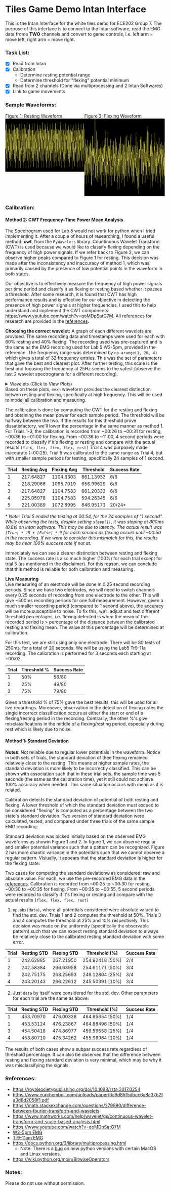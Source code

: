 # Tiles Game Demo Intan Interface
This is the Intan Interface for the white tiles demo for ECE202 Group 7. The purpose of this interface is to connect to the Intan software, read the EMG data frome **TWO** channels and convert to game controls, i.e. left arm = move left, right arm = move right.  

### Task List:
* [x] Read from Intan
* [x] Calibration
    * Determine resting potential range
    * Determine threshold for "flexing" potential minimum
* [x] Read from 2 channels (Done via multiprocessing and 2 Intan Softwares)
* [x] Link to game movements

### Sample Waveforms:
<div style="display: flex;">
    <div>
        Figure 1: Resting Waveform
        <img src="waveforms\resting.png">
    </div>
    <div>
        Figure 2: Flexing Waveform
        <img src="waveforms\flexing.png">
    </div>
</div>

### Calibration:
#### Method 2: CWT Frequency-Time Power Mean Analysis
The Spectrogram used for Lab 5 would not work for python when I tried implementing it. After a couple of hours of researching, I found a useful method: **cwt**, from the `PyWavelets` library. Countinuous Wavelet Transform (CWT) is used  because we would like to classify flexing depending on the frequency of high power signals. If we refer back to Figure 2, we can observe higher peaks compared to Figure 1 for resting. This decision was made after the inconsistency and inaccuracy of method 1, which was primarily caused by the presence of low potential points in the waveform in both states. 

Our objective is to effectively measure the frequency of high power signals per time period and classify it as flexing or resting based whether it passes a threshold. After some research, it is found that CWT has high performance results and is effective for our objective in detecting the presence of high power signals at higher frequencies. I used this to help understand and implement the CWT components: https://www.youtube.com/watch?v=qoMDpSatG7M. All references for research are provided in the [references](#references).

**Choosing the correct wavelet:**
A graph of each different wavelets are provided. The same recording data and timestamps were used for each with 60% resting and 40% flexing. The recording used was pre-captured and is the same as the EMG recording used for Lab 5 W2-5pm, provided in the reference. The frequency range was determined by `np.arange(1, 28, 4)` which gives a total of 32 frequency entries. This was the set of parameters that gave the best and clearest plot. After further testing, this scale is the best and focusing the frequency at 25Hz seems to the safest (observe the last 2 wavelet spectrograms for a different recording).
    <details>
        <summary>Wavelets (Click to View Plots)</summary>
        <ul>
            <il><img src="wavelets\cgau1.png" alt="cgau1"></li>
            <il><img src="wavelets\cgau2.png" alt="cgau2"></li>
            <il><img src="wavelets\cgau4.png" alt="cgau4"></li>
            <il><img src="wavelets\cgau5.png" alt="cgau5"></li>
            <il><img src="wavelets\cgau6.png" alt="cgau6"></li>
            <il><img src="wavelets\cmor.png" alt="cmor"></li>
            <il><img src="wavelets\fbsp.png" alt="fbsp"></li>
            <il><img src="wavelets\gaus1" alt="gaus1"></li>
            <il><img src="wavelets\gaus2.png" alt="gaus2"></li>
            <il><img src="wavelets\mexh.png" alt="mexh"></li>
            <il><img src="wavelets\morl.png" alt="morl"></li>
            <il><img src="wavelets\shan.png" alt="shannon"></li>
            <il><img src="wavelets\record2rest.png" alt="record2rest"></li>
            <il><img src="wavelets\record2flex.png" alt="record2flex"></li>
        </ul>
    </details>
Based on these plots, `mexh` waveform provides the clearest distinction betwen resting and flexing, specifically at high frequency. This will be used to model all calibration and measuring. 

The calibration is done by computing the CWT for the resting and flexing and obtaining the mean power for each sample period. The threshold will be halfway between the two. If the results for this threshold prove dissatisfactory, we'll lower the percentage in the same manner as method 1. For Trials 1-3, the calibration is recorded from ~00:26 to ~00:31 for resting, ~00:36 to ~01:00 for flexing. From ~00:36 to ~11:00, 4 second periods were recorded to classify if it's flexing or resting and compare with the actual results `[flex, flex, flex, flex, rest]`
Trial 4 was purposely made inaccurate (~00:25). Trial 5 was calibrated to the same range as Trial 4, but with smaller sample periods for testing, specifically 24 samples of 1 second.

| Trial | Resting Avg | Flexing Avg | Threshold | Success Rate |
| ----- | ----------- | ----------- | --------- | ------------ |
|   1   |  217.64827  |  1104.6303  | 661.13933 |     6/6      |
|   2   |  218.29066  |  1095.7019  | 656.99629 |     6/6      |
|   3   |  217.64827  |  1104.7583  | 661.20333 |     6/6      |
|   4   |  225.05978  |  1104.7583  | 594.26345 |     6/6      |
|   5   |  221.00389  |  1072.8995  | 646.95171 |    20/24*    |

\* *Note: Trial 5 ended the testing at 00:54, for the 24 samples of "1 second". While observing the tests, despite setting `sleep(1)`, it was stoping at 800ms (0.8s) on intan software. This may be due to latency. The actual result was `[True] * 15 + [False] * 9` for each second as flexing occurs until ~00:50 in the recording. If we were to consider this mismatch for this, the results may be near 100% success rate if not at.*

Immediately we can see a clearer distinction between resting and flexing state. The success rate is also much higher (100%) for each trial except for trial 5 (as mentioned in the disclaimer). For this reason, we can conclude that this method is reliable for both calibration and measuring.

**Live Measuring**  
Live measuring of an electrode will be done in 0.25 second recording periods. Since we have two electrodes, we will need to switch channels every 0.25 seconds of recording from one electrode to the other. This will give ~500ms recording periods for one full measurement. However, given a much smaller recording period (compared to 1 second above), the accuracy will be more susceptible to noise. To fix this, we'll adjust and test different threshold percentages, i.e. flexing detected is when the mean of the recorded period is > percentage of the distance between the calibrated resting and flexing mean. The value at this percentage will be determined at calibration. 

For this test, we are still using only one electrode. There will be 80 tests of 250ms, for a total of 20 seconds. We will be using the Lab5 Tr9-11a recording. The calibration is performed for 3 seconds each starting at ~00:02.

| Trial | Threshold % | Success Rate |
| ----- | ----------- | ------------ |
|   1   |     50%     |    56/80     |
|   2   |     25%     |    49/80     |
|   3   |     75%     |    79/80     |

Given a threshold % of 75% gave the best results, this will be used for all live recordings. Moreoever, observation in the detection of flexing notes the single incorrect classification occurs at either the start or end of a flexing/resting period in the recording. Contrarily, the other %'s give misclassifications in the middle of a flexing/resting period, especially during rest which is likely due to noise.

#### Method 1: Standard Deviation
**Notes**: Not reliable due to regular lower potentials in the waveform. Notice in both sets of trials, the standard deviation of thee flexing remained relatively close to the resting. This means at higher sample rates, the standard deviation is more likely to be incorrectly classified. This can be shown with association such that in these trial sets, the sample time was 5 seconds (the same as the calibration time), yet it still could not achieve 100% accuracy when needed. This same situation occurs with mean as it is related.

Calibration detects the standard deviation of potential of both resting and flexing. A lower threshold of which the standard deviation must exceed to be considered "flexing" is computed as a percentage between the two state's standard deviation. Two version of standard deviation were calculated, tested, and compared under three trials of the same sample EMG recording:

Standard deviation was picked initially based on the observed EMG waveforms as showin Figure 1 and 2. In figure 1, we can observe regular and smaller potential variance such that a pattern can be recognized. Figure 2 has more chaotic variance in the potentials such that we cannot observe a regular pattern. Visiually, it appears that the standard deviation is higher for the flexing state.

Two cases for computing the standard deviationw as considered: raw and absolute value. For each, we use the pre-recorded EMG data in the [references](#references). Calibration is recorded from ~00:25 to ~00:30 for resting, ~00:30 to ~00:35 for flexing. From ~00:35 to ~00:55, 5 second periods were recorded to classify if it's flexing or resting and compare with the actual results `[flex, flex, flex, rest]`

1. `np.abs(data)`, where all potentials considered were absolute valued to find the std. dev. Trials 1 and 2 computes the threshold at 50%. Trials 3 and 4 computes the threshold at 25% and 10% respectively. This decision was made on the uniformity (specifically the observable pattern) such that we can expect resting standard deviation to always be relatively close to the calibrated resting standard deviation with some error.

| Trial | Resting STD | Flexing STD | Threshold [\%] | Success Rate |
| ----- | ----------- | ----------- | -------------- | ------------ |
|   1   |  242.62885  |  267.21950  | 254.92418 [50\%] |     2/4      |
|   2   |  242.58384  |  266.63958  | 254.61171 [50\%] |     3/4      |
|   3   |  242.75175  |  268.25693  | 249.12804 [25\%] |     3/4      |
|   4   |  243.20143  |  266.22612  | 245.50391 [10\%] |     3/4      |

2. Just `data` by itself were considered for the std. dev. Other parameters for each trial are the same as above.
   
| Trial | Resting STD | Flexing STD | Threshold [\%] | Success Rate |
| ----- | ----------- | ----------- | -------------- | ------------ |
|   1   |  453.70970  |  476.00338  | 464.85654 [50\%] |     1/4      |
|   1   |  453.53124  |  476.23867  | 464.88496 [50\%] |     1/4      |
|   3   |  454.50418  |  474.86977  | 459.59558 [25\%] |     1/4      |
|   4   |  453.80710  |  475.34262  | 455.96064 [10\%] |     1/4      |

The results of both cases show a subpar success rate regardless of threshold percentage. It can also be observed that the difference between resting and flexing standard deviation is very minimal, which may be why it was misclassifying the signals.

### References:
* https://royalsocietypublishing.org/doi/10.1098/rsta.2017.0254
* https://www.eurchembull.com/uploads/paper/6a9d85f5dbcc6a8a37b2fa3d8d2058f1.pdf
* https://math.stackexchange.com/questions/279980/difference-between-fourier-transform-and-wavelets
* https://www.mathworks.com/help/wavelet/gs/continuous-wavelet-transform-and-scale-based-analysis.html
* https://www.youtube.com/watch?v=qoMDpSatG7M
* [W2-5pm EMG](recordings/bicep_240221_142714.rhd)
* [Tr9-11am EMG](recordings/emg1_240222_091915.rhd)
* https://docs.python.org/3/library/multiprocessing.html
    * Note: There is a [bug](https://github.com/python/cpython/issues/94765) on new python versions with certain MacOS and Linux versions.
* https://wiki.python.org/moin/BitwiseOperators

### Notes:
Please do not use without permission.
